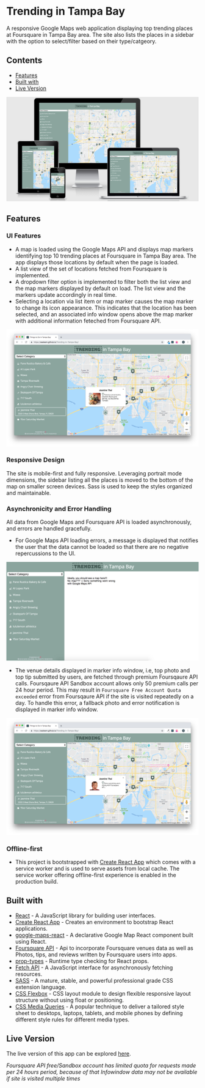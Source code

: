 # Trending in Tampa Bay
A responsive Google Maps web application displaying top trending places at Foursquare in Tampa Bay area. The site also lists the places in a sidebar with the option to select/filter based on their type/catgeory.

## Contents
- [Features](#features)
- [Built with](#built-with)
- [Live Version](#live-version)

![Layout across different screens](responsive.png)

## Features

### UI Features 
- A map is loaded using the Google Maps API and displays map markers identifying top 10 trending places at Foursquare in Tampa Bay area. The app displays those locations by default when the page is loaded.
- A list view of the set of locations fetched from Foursquare is implemented.
- A dropdown filter option is implemented to filter both the list view and the map markers displayed by default on load. The list view and the markers update accordingly in real time.
- Selecting a location via list item or map marker causes the map marker to change its icon appearance. This indicates that the location has been selected, and an associated info window opens above the map marker with additional information feteched from Foursquare API.

![infowindow showing tip and photo](selectVenue.png)

### Responsive Design
The site is mobile-first and fully responsive. Leveraging portrait mode dimensions, the sidebar listing all the places is moved to the bottom of the map on smaller screen devices. Sass is used to keep the styles organized and maintainable.

### Asynchronicity and Error Handling
All data from Google Maps and Foursquare API is loaded asynchronously, and errors are handled gracefully.
- For Google Maps API loading errors, a message is displayed that notifies the user that the data cannot be loaded so that there are no negative repercussions to the UI.

![Google Map loading failed](gmapErr.png)

- The venue details displayed in marker info window, i.e, top photo and top tip submitted by users, are fetched through premium Foursqaure API calls. Foursqaure API Sandbox account allows only 50 premium calls per 24 hour period. This may result in `Foursquare Free Account Quota exceeded` error from Foursqaure API if the site is visited repeatedly on a day. To handle this error, a fallback photo and error notification is displayed in marker info window.

![Fallback data in info window](fallbackinfowindow.png)

### Offline-first
- This project is bootstrapped with [Create React App](https://github.com/facebookincubator/create-react-app) which comes with a service worker and is used to serve assets from local cache. The service worker offering offline-first experience is enabled in the production build.

## Built with
- [React](https://reactjs.org/) - A JavaScript library for building user interfaces.
- [Create React App](https://github.com/facebookincubator/create-react-app) - Creates an environment to bootstrap React applications.
- [google-maps-react](https://www.npmjs.com/package/google-maps-react) - A declarative Google Map React component built using React.
- [Foursquare API](https://developer.foursquare.com/docs/api) - Api to incorporate Foursquare venues data as well as Photos, tips, and reviews written by Foursquare users into apps.
- [prop-types](https://www.npmjs.com/package/prop-types) - Runtime type checking for React props.
- [Fetch API](https://developer.mozilla.org/en-US/docs/Web/API/Fetch_API) - A JavaScript interface for asynchronously fetching resources.
- [SASS](https://sass-lang.com/) - A mature, stable, and powerful professional grade CSS extension language.
- [CSS Flexbox](https://www.w3schools.com/css/css3_flexbox.asp) - CSS layout module to design flexible responsive layout structure without using float or positioning.
- [CSS Media Queries](https://www.w3schools.com/css/css3_mediaqueries.asp) - A popular technique to deliver a tailored style sheet to desktops, laptops, tablets, and mobile phones by defining different style rules for different media types.

## Live Version
The live version of this app can be explored [here](https://ssaleem.github.io/Trending-in-Tampa-Bay).

_Foursquare API free/Sandbox account has limited quota for requests made per 24 hours period, because of that Infowindow data may not be available if site is visited  multiple times_

<!-- ## How to run locally
To test the project without service worker.
- Install all project dependencies with `npm install`
- Start the application server with `npm start`

To see service worker in action
- Run `npm run build`
- Run `serve -s build`
- Navigate to `http://localhost:5000/` -->


